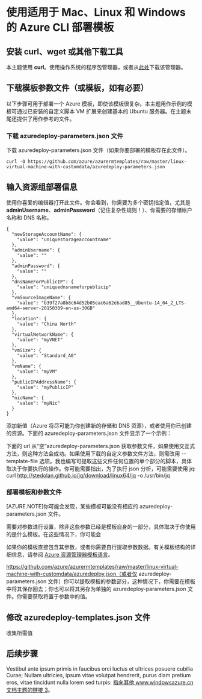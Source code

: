<properties
   pageTitle="使用适用于 Mac、Linux 和 Windows 的 Azure CLI 部署模板"
   description="描述部署或更新模板的基本步骤。"
   services="virtual-machines"
   documentationCenter=""
   authors="squillace"
   manager="timlt"
   editor=""/>

<tags
   ms.service="virtual-machines"
   ms.date="04/21/2015"
   wacn.date="06/26/2015"/>

# 使用适用于 Mac、Linux 和 Windows 的 Azure CLI 部署模板

## 安装 curl、wget 或其他下载工具
本主题使用 **curl**。使用操作系统的程序包管理器，或者从[此处](http://curl.haxx.se/download.html)下载该管理器。

## 下载模板参数文件（或模板，如有必要）

以下步骤可用于部署一个 Azure 模板，即使该模板很复杂。本主题用作示例的模板可通过已安装的自定义脚本 VM 扩展来创建基本的 Ubuntu 服务器。在主题末尾还提供了用作参考的文件。

### 下载 azuredeploy-parameters.json 文件

下载 azuredeploy-parameters.json 文件（如果你要部署的模板存在此文件）。

    curl -O https://github.com/azure/azurermtemplates/raw/master/linux-virtual-machine-with-customdata/azuredeploy-parameters.json

## 输入资源组部署信息

使用你喜爱的编辑器打开此文件。你会看到，你需要为多个密钥指定值，尤其是 **adminUsername**、**adminPassword**（记住复杂性规则！）、你需要的存储帐户名称和 DNS 名称。

    {
      "newStorageAccountName": {
        "value": "uniquestorageaccountname"
      },
      "adminUsername": {
        "value": ""
      },
      "adminPassword": {
        "value": ""
      },
      "dnsNameForPublicIP": {
        "value": "uniquednsnameforpublicip"
      },
      "vmSourceImageName": {
        "value": "b39f27a8b8c64d52b05eac6a62ebad85__Ubuntu-14_04_2_LTS-amd64-server-20150309-en-us-30GB"
      },
      "location": {
        "value": "China North"
      },
      "virtualNetworkName": {
        "value": "myVNET"
      },
      "vmSize": {
        "value": "Standard_A0"
      },
      "vmName": {
        "value": "myVM"
      },
      "publicIPAddressName": {
        "value": "myPublicIP"
      },
      "nicName": {
        "value": "myNic"
      }
    }

添加新值（Azure 将尽可能为你创建新的存储和 DNS 资源），或者使用你已创建的资源。下面的 azuredeploy-parameters.json 文件显示了一个示例：




下面的 url 从“空”azuredeploy-parameters.json 获取参数文件，如果使用交互式方法，则这种方法会成功。如果使用下载的自定义参数文件方法，则需改用 --template-file <template-file> 选项。我也编写可提取这些文件任何位置的单个部分的脚本，具体取决于你要执行的操作。你可能需要指出，为了执行 json 分析，可能需要使用 jq: curl http://stedolan.github.io/jq/download/linux64/jq -o /usr/bin/jq


### 部署模板和参数文件


[AZURE.NOTE]你可能会发现，某些模板可能没有相应的 azuredeploy-parameters.json 文件。

需要对参数进行设置，除非这些参数已经是模板自身的一部分，具体取决于你使用的是什么模板。在这些情况下，你可能会

如果你的模板直接包含其参数，或者你需要自行提取参数数据。有关模板结构的详细信息，请参阅 [Azure 资源管理器模板语言](https://msdn.microsoft.com/zh-cn/library/azure/dn835138.aspx)。


https://github.com/azure/azurermtemplates/raw/master/linux-virtual-machine-with-customdata/azuredeploy.json（或者仅 azuredeploy-parameters.json 文件）你可以提取模板的参数部分，这种情况下，你需要在模板中将其保存回去；你也可以将其另存为单独的 azuredeploy-parameters.json 文件。你需要获取将置于参数中的值。

## 修改 azuredeploy-templates.json 文件

收集所需值


## 后续步骤

Vestibul ante ipsum primis in faucibus orci luctus et ultrices posuere cubilia Curae; Nullam ultricies, ipsum vitae volutpat hendrerit, purus diam pretium eros, vitae tincidunt nulla lorem sed turpis: [指向其他 www.windowsazure.cn 文档主题的链接 3](storage-whatis-account)。

<!--Image references-->
[5]: ./media/markdown-template-for-new-articles/octocats.png
[6]: ./media/markdown-template-for-new-articles/pretty49.png
[7]: ./media/markdown-template-for-new-articles/channel-9.png
[8]: ./media/markdown-template-for-new-articles/copytemplate.png

<!---HONumber=61-->